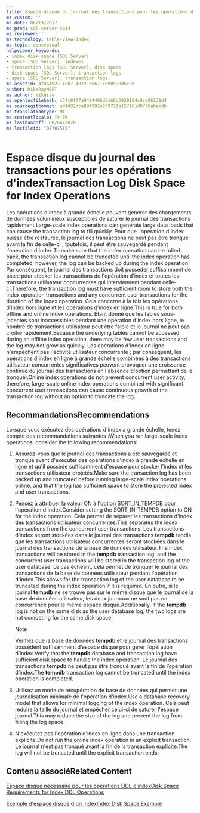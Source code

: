 ```yaml
---
title: Espace disque du journal des transactions pour les opérations d’index | Microsoft Docs
ms.custom: ''
ms.date: 06/13/2017
ms.prod: sql-server-2014
ms.reviewer: ''
ms.technology: table-view-index
ms.topic: conceptual
helpviewer_keywords:
- index disk space [SQL Server]
- space [SQL Server], indexes
- transaction logs [SQL Server], disk space
- disk space [SQL Server], transaction logs
- space [SQL Server], transaction logs
ms.assetid: 4f8a4922-4507-4072-be67-c690528d5c3b
author: MikeRayMSFT
ms.author: mikeray
ms.openlocfilehash: c34c9ff7a9494496d6c60d5920184c0ce86131d4
ms.sourcegitcommit: ad4d92dce894592a259721a1571b1d8736abacdb
ms.translationtype: MT
ms.contentlocale: fr-FR
ms.lasthandoff: 08/04/2020
ms.locfileid: "87707519"
---
```

# <a name="transaction-log-disk-space-for-index-operations"></a><span data-ttu-id="9a563-102">Espace disque du journal des transactions pour les opérations d'index</span><span class="sxs-lookup"><span data-stu-id="9a563-102">Transaction Log Disk Space for Index Operations</span></span>
  <span data-ttu-id="9a563-103">Les opérations d'index à grande échelle peuvent générer des chargements de données volumineux susceptibles de saturer le journal des transactions rapidement.</span><span class="sxs-lookup"><span data-stu-id="9a563-103">Large-scale index operations can generate large data loads that can cause the transaction log to fill quickly.</span></span> <span data-ttu-id="9a563-104">Pour que l'opération d'index puisse être restaurée, le journal des transactions ne peut pas être tronqué avant la fin de celle-ci ; toutefois, il peut être sauvegardé pendant l'opération d'index.</span><span class="sxs-lookup"><span data-stu-id="9a563-104">To make sure that the index operation can be rolled back, the transaction log cannot be truncated until the index operation has completed; however, the log can be backed up during the index operation.</span></span> <span data-ttu-id="9a563-105">Par conséquent, le journal des transactions doit posséder suffisamment de place pour stocker les transactions de l'opération d'index et toutes les transactions utilisateur concurrentes qui interviennent pendant celle-ci.</span><span class="sxs-lookup"><span data-stu-id="9a563-105">Therefore, the transaction log must have sufficient room to store both the index operation transactions and any concurrent user transactions for the duration of the index operation.</span></span> <span data-ttu-id="9a563-106">Cela concerne à la fois les opérations d'index hors ligne et les opérations d'index en ligne.</span><span class="sxs-lookup"><span data-stu-id="9a563-106">This is true for both offline and online index operations.</span></span> <span data-ttu-id="9a563-107">Étant donné que les tables sous-jacentes sont inaccessibles pendant une opération d'index hors ligne, le nombre de transactions utilisateur peut être faible et le journal ne peut pas croître rapidement.</span><span class="sxs-lookup"><span data-stu-id="9a563-107">Because the underlying tables cannot be accessed during an offline index operation, there may be few user transactions and the log may not grow as quickly.</span></span> <span data-ttu-id="9a563-108">Les opérations d'index en ligne n'empêchent pas l'activité utilisateur concurrente ; par conséquent, les opérations d'index en ligne à grande échelle combinées à des transactions utilisateur concurrentes significatives peuvent provoquer une croissance continue du journal des transactions en l'absence d'option permettant de le tronquer.</span><span class="sxs-lookup"><span data-stu-id="9a563-108">Online index operations do not prevent concurrent user activity, therefore, large-scale online index operations combined with significant concurrent user transactions can cause continuous growth of the transaction log without an option to truncate the log.</span></span>  
  
## <a name="recommendations"></a><span data-ttu-id="9a563-109">Recommandations</span><span class="sxs-lookup"><span data-stu-id="9a563-109">Recommendations</span></span>  
 <span data-ttu-id="9a563-110">Lorsque vous exécutez des opérations d'index à grande échelle, tenez compte des recommandations suivantes :</span><span class="sxs-lookup"><span data-stu-id="9a563-110">When you run large-scale index operations, consider the following recommendations:</span></span>  
  
1.  <span data-ttu-id="9a563-111">Assurez-vous que le journal des transactions a été sauvegardé et tronqué avant d'exécuter des opérations d'index à grande échelle en ligne et qu'il possède suffisamment d'espace pour stocker l'index et les transactions utilisateur projetés.</span><span class="sxs-lookup"><span data-stu-id="9a563-111">Make sure the transaction log has been backed up and truncated before running large-scale index operations online, and that the log has sufficient space to store the projected index and user transactions.</span></span>  
  
2.  <span data-ttu-id="9a563-112">Pensez à attribuer la valeur ON à l'option SORT_IN_TEMPDB pour l'opération d'index.</span><span class="sxs-lookup"><span data-stu-id="9a563-112">Consider setting the SORT_IN_TEMPDB option to ON for the index operation.</span></span> <span data-ttu-id="9a563-113">Cela permet de séparer les transactions d'index des transactions utilisateur concurrentes.</span><span class="sxs-lookup"><span data-stu-id="9a563-113">This separates the index transactions from the concurrent user transactions.</span></span> <span data-ttu-id="9a563-114">Les transactions d’index seront stockées dans le journal des transactions **tempdb** tandis que les transactions utilisateur concurrentes seront stockées dans le journal des transactions de la base de données utilisateur.</span><span class="sxs-lookup"><span data-stu-id="9a563-114">The index transactions will be stored in the **tempdb** transaction log, and the concurrent user transactions will be stored in the transaction log of the user database.</span></span> <span data-ttu-id="9a563-115">Le cas échéant, cela permet de tronquer le journal des transactions de la base de données utilisateur pendant l'opération d'index.</span><span class="sxs-lookup"><span data-stu-id="9a563-115">This allows for the transaction log of the user database to be truncated during the index operation if it is required.</span></span> <span data-ttu-id="9a563-116">En outre, si le journal **tempdb** ne se trouve pas sur le même disque que le journal de la base de données utilisateur, les deux journaux ne sont pas en concurrence pour le même espace disque.</span><span class="sxs-lookup"><span data-stu-id="9a563-116">Additionally, if the **tempdb** log is not on the same disk as the user database log, the two logs are not competing for the same disk space.</span></span>  
  
    > [!NOTE]  
    >  <span data-ttu-id="9a563-117">Vérifiez que la base de données **tempdb** et le journal des transactions possèdent suffisamment d’espace disque pour gérer l’opération d’index.</span><span class="sxs-lookup"><span data-stu-id="9a563-117">Verify that the **tempdb** database and transaction log have sufficient disk space to handle the index operation.</span></span> <span data-ttu-id="9a563-118">Le journal des transactions **tempdb** ne peut pas être tronqué avant la fin de l’opération d’index.</span><span class="sxs-lookup"><span data-stu-id="9a563-118">The **tempdb** transaction log cannot be truncated until the index operation is completed.</span></span>  
  
3.  <span data-ttu-id="9a563-119">Utilisez un mode de récupération de base de données qui permet une journalisation minimale de l'opération d'index.</span><span class="sxs-lookup"><span data-stu-id="9a563-119">Use a database recovery model that allows for minimal logging of the index operation.</span></span> <span data-ttu-id="9a563-120">Cela peut réduire la taille du journal et empêcher celui-ci de saturer l'espace journal.</span><span class="sxs-lookup"><span data-stu-id="9a563-120">This may reduce the size of the log and prevent the log from filling the log space.</span></span>  
  
4.  <span data-ttu-id="9a563-121">N'exécutez pas l'opération d'index en ligne dans une transaction explicite.</span><span class="sxs-lookup"><span data-stu-id="9a563-121">Do not run the online index operation in an explicit transaction.</span></span> <span data-ttu-id="9a563-122">Le journal n'est pas tronqué avant la fin de la transaction explicite.</span><span class="sxs-lookup"><span data-stu-id="9a563-122">The log will not be truncated until the explicit transaction ends.</span></span>  
  
## <a name="related-content"></a><span data-ttu-id="9a563-123">Contenu associé</span><span class="sxs-lookup"><span data-stu-id="9a563-123">Related Content</span></span>  
 [<span data-ttu-id="9a563-124">Espace disque nécessaire pour les opérations DDL d’index</span><span class="sxs-lookup"><span data-stu-id="9a563-124">Disk Space Requirements for Index DDL Operations</span></span>](disk-space-requirements-for-index-ddl-operations.md)  
  
 [<span data-ttu-id="9a563-125">Exemple d'espace disque d'un index</span><span class="sxs-lookup"><span data-stu-id="9a563-125">Index Disk Space Example</span></span>](index-disk-space-example.md)  
  
  
